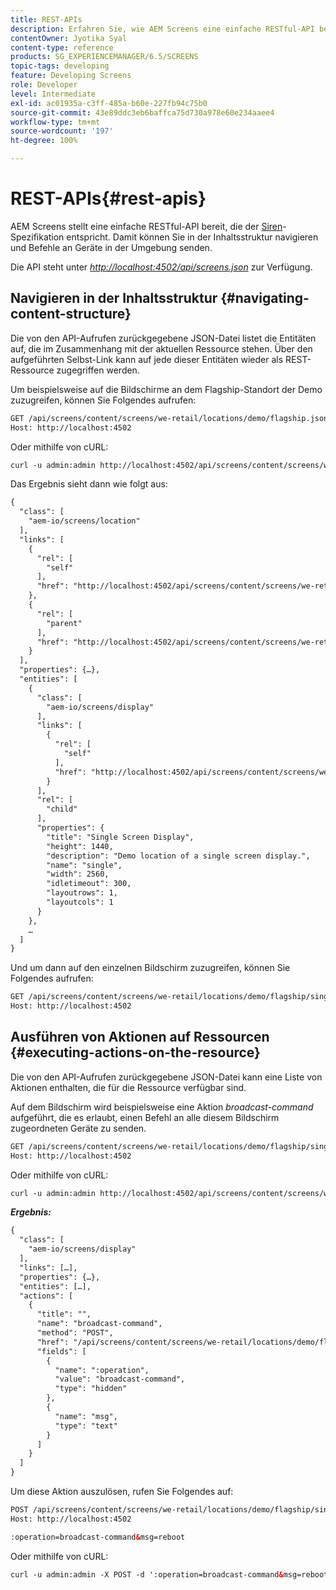 ```yaml
---
title: REST-APIs
description: Erfahren Sie, wie AEM Screens eine einfache RESTful-API bereitstellt, die der Siren-Spezifikation entspricht. Lernen Sie zudem, wie Sie in der Inhaltsstruktur navigieren und Befehle an Geräte in der Umgebung senden.
contentOwner: Jyotika Syal
content-type: reference
products: SG_EXPERIENCEMANAGER/6.5/SCREENS
topic-tags: developing
feature: Developing Screens
role: Developer
level: Intermediate
exl-id: ac01935a-c3ff-485a-b60e-227fb94c75b0
source-git-commit: 43e89ddc3eb6baffca75d730a978e60e234aaee4
workflow-type: tm+mt
source-wordcount: '197'
ht-degree: 100%

---
```


# REST-APIs{#rest-apis}

AEM Screens stellt eine einfache RESTful-API bereit, die der [Siren](https://github.com/kevinswiber/siren)-Spezifikation entspricht. Damit können Sie in der Inhaltsstruktur navigieren und Befehle an Geräte in der Umgebung senden.

Die API steht unter [*http://localhost:4502/api/screens.json*](http://localhost:4502/api/screens.json) zur Verfügung.

## Navigieren in der Inhaltsstruktur {#navigating-content-structure}

Die von den API-Aufrufen zurückgegebene JSON-Datei listet die Entitäten auf, die im Zusammenhang mit der aktuellen Ressource stehen. Über den aufgeführten Selbst-Link kann auf jede dieser Entitäten wieder als REST-Ressource zugegriffen werden.

Um beispielsweise auf die Bildschirme an dem Flagship-Standort der Demo zuzugreifen, können Sie Folgendes aufrufen:

```xml
GET /api/screens/content/screens/we-retail/locations/demo/flagship.json HTTP/1.1
Host: http://localhost:4502
```

Oder mithilfe von cURL:

```xml
curl -u admin:admin http://localhost:4502/api/screens/content/screens/we-retail/locations/demo/flagship.json
```

Das Ergebnis sieht dann wie folgt aus:

```xml
{
  "class": [
    "aem-io/screens/location"
  ],
  "links": [
    {
      "rel": [
        "self"
      ],
      "href": "http://localhost:4502/api/screens/content/screens/we-retail/locations/demo/flagship.json"
    },
    {
      "rel": [
        "parent"
      ],
      "href": "http://localhost:4502/api/screens/content/screens/we-retail/locations/demo.json"
    }
  ],
  "properties": {…},
  "entities": [
    {
      "class": [
        "aem-io/screens/display"
      ],
      "links": [
        {
          "rel": [
            "self"
          ],
          "href": "http://localhost:4502/api/screens/content/screens/we-retail/locations/demo/flagship/single.json"
        }
      ],
      "rel": [
        "child"
      ],
      "properties": {
        "title": "Single Screen Display",
        "height": 1440,
        "description": "Demo location of a single screen display.",
        "name": "single",
        "width": 2560,
        "idletimeout": 300,
        "layoutrows": 1,
        "layoutcols": 1
      }
    },
    …
  ]
}
```

Und um dann auf den einzelnen Bildschirm zuzugreifen, können Sie Folgendes aufrufen:

```xml
GET /api/screens/content/screens/we-retail/locations/demo/flagship/single.json HTTP/1.1
Host: http://localhost:4502
```

## Ausführen von Aktionen auf Ressourcen {#executing-actions-on-the-resource}

Die von den API-Aufrufen zurückgegebene JSON-Datei kann eine Liste von Aktionen enthalten, die für die Ressource verfügbar sind.

Auf dem Bildschirm wird beispielsweise eine Aktion *broadcast-command* aufgeführt, die es erlaubt, einen Befehl an alle diesem Bildschirm zugeordneten Geräte zu senden.

```xml
GET /api/screens/content/screens/we-retail/locations/demo/flagship/single.json HTTP/1.1
Host: http://localhost:4502
```

Oder mithilfe von cURL:

```xml
curl -u admin:admin http://localhost:4502/api/screens/content/screens/we-retail/locations/demo/flagship/single.json
```

***Ergebnis:***

```xml
{
  "class": [
    "aem-io/screens/display"
  ],
  "links": […],
  "properties": {…},
  "entities": […],
  "actions": [
    {
      "title": "",
      "name": "broadcast-command",
      "method": "POST",
      "href": "/api/screens/content/screens/we-retail/locations/demo/flagship/single",
      "fields": [
        {
          "name": ":operation",
          "value": "broadcast-command",
          "type": "hidden"
        },
        {
          "name": "msg",
          "type": "text"
        }
      ]
    }
  ]
}
```

Um diese Aktion auszulösen, rufen Sie Folgendes auf:

```xml
POST /api/screens/content/screens/we-retail/locations/demo/flagship/single.json HTTP/1.1
Host: http://localhost:4502

:operation=broadcast-command&msg=reboot
```

Oder mithilfe von cURL:

```xml
curl -u admin:admin -X POST -d ':operation=broadcast-command&msg=reboot' http://localhost:4502/api/screens/content/screens/we-retail/locations/demo/flagship/single.json
```
